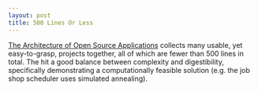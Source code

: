 ```yaml
---
layout: post
title: 500 Lines Or Less
---
```

[The Architecture of Open Source Applications](http://aosabook.org/en/index.html) 
collects many usable, yet easy-to-grasp, projects together, all of which are
fewer than 500 lines in total. The hit a good balance between complexity and
digestibility, specifically demonstrating a computationally feasible solution
(e.g. the job shop scheduler uses simulated annealing).
